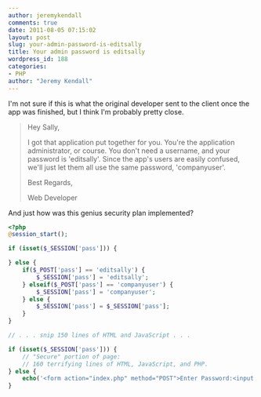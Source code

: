 ```yaml
---
author: jeremykendall
comments: true
date: 2011-08-05 07:15:02
layout: post
slug: your-admin-password-is-editsally
title: Your admin password is editsally
wordpress_id: 188
categories:
- PHP
author: "Jeremy Kendall"
---
```


I'm not sure if this is what the original developer sent to the client once the app was finished, but I think I'm probably pretty close.

> Hey Sally,
>
> I got that application put together for you.  You're the application administrator, or course.  You don't need a username, and your password is 'editsally'.  Since the app's users are easily confused, we'll just let them all use the same password, 'companyuser'.
> 
> Best Regards,
> 
> Web Developer

And just how was this genius security plan implemented?

```php
<?php 
@session_start();

if (isset($_SESSION['pass'])) {

} else {
    if($_POST['pass'] == 'editsally') {
        $_SESSION['pass'] = 'editsally';
    } elseif($_POST['pass'] == 'companyuser') {
        $_SESSION['pass'] = 'companyuser';
    } else {
        $_SESSION['pass'] = $_SESSION['pass'];
    }
}

// . . . snip 150 lines of HTML and JavaScript . . .

if (isset($_SESSION['pass'])) {
    // "Secure" portion of page:
    // 160 terrifying lines of HTML, JavaScript, and PHP.
} else {
    echo('<form action="index.php" method="POST">Enter Password:<input type="password" name="pass"><input type="submit" value="Login"></form>');
}
``` 

